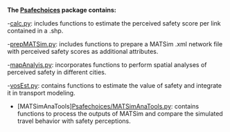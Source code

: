 **The [Psafechoices](https://github.com/lotentua/Psafechoices) package contains:**

-[calc.py](https://github.com/panosgjuras/Perceived_safety_choices/blob/main/Psafechoices/calc.py): includes functions to estimate the perceived safety score per link contained in a .shp.

-[prepMATSim.py](https://github.com/panosgjuras/Perceived_safety_choices/blob/main/Psafechoices/prepMATSim.py): includes functions to prepare a MATSim .xml network file with perceived safety scores as additional attributes.

-[mapAnalyis.py](https://github.com/panosgjuras/Perceived_safety_choices/blob/main/Psafechoices/mapAnalyis.py): incorporates functions to perform spatial analyses of perceived safety in different cities.

-[vosEst.py](https://github.com/panosgjuras/Perceived_safety_choices/blob/main/Psafechoices/vosEst.py): contains functions to estimate the value of safety and integrate it in transport modeling.

- [MATSimAnaTools][Psafechoices/MATSimAnaTools.py](https://github.com/panosgjuras/Perceived_safety_choices/blob/main/Psafechoices/MATSimAnaTools.py): contains functions to process the outputs of MATSim and compare the simulated travel behavior with safety perceptions.
